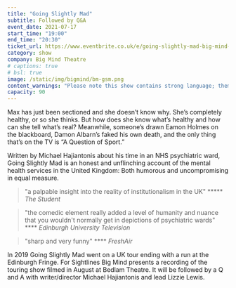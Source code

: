 ```yaml
---
title: "Going Slightly Mad"
subtitle: Followed by Q&A 
event_date: 2021-07-17
start_time: "19:00"
end_time: "20:30"
ticket_url: https://www.eventbrite.co.uk/e/going-slightly-mad-big-mind-theatre-tickets-161677400457
category: show
company: Big Mind Theatre
# captions: true 
# bsl: true 
image: /static/img/bigmind/bm-gsm.png
content_warnings: "Please note this show contains strong language; themes and discussions of mental health; references to drug use; and partial nudity."
capacity: 90
---
```


Max has just been sectioned and she doesn’t know why. She’s completely healthy, or so she thinks. But how does she know what’s healthy and how can she tell what’s real? Meanwhile, someone’s drawn Eamon Holmes on the blackboard, Damon Albarn’s faked his own death, and the only thing that’s on the TV is “A Question of Sport.”

Written by Michael Hajiantonis about his time in an NHS psychiatric ward, Going Slightly Mad is an honest and unflinching account of the mental health services in the United Kingdom: Both humorous and uncompromising in equal measure.


> "a palpable insight into the reality of institutionalism in the UK" ***** _The Student_

> "the comedic element really added a level of humanity and nuance that you wouldn't normally get in depictions of psychiatric wards" \*\*\*\* _Edinburgh University Television_

> "sharp and very funny" \*\*\*\* _FreshAir_

In 2019 Going Slightly Mad went on a UK tour ending with a run at the Edinburgh Fringe. For Sightlines Big Mind presents a recording of the touring show filmed in August at Bedlam Theatre. It will be followed by a Q and A with writer/director Michael Hajiantonis and lead Lizzie Lewis.